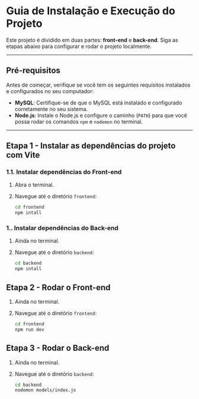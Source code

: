 # Guia de Instalação e Execução do Projeto

Este projeto é dividido em duas partes: **front-end** e **back-end**. Siga as etapas abaixo para configurar e rodar o projeto localmente.

---

## Pré-requisitos

Antes de começar, verifique se você tem os seguintes requisitos instalados e configurados no seu computador:

- **MySQL**: Certifique-se de que o MySQL está instalado e configurado corretamente no seu sistema.
- **Node.js**: Instale o Node.js e configure o caminho (`PATH`) para que você possa rodar os comandos `npm` e `nodemon` no terminal.

---

## Etapa 1 - Instalar as dependências do projeto com Vite

### 1.1. Instalar dependências do Front-end

1. Abra o terminal.
2. Navegue até o diretório `frontend`:

   ```bash
   cd frontend
   npm intall

### 1.. Instalar dependências do Back-end

1. Ainda no terminal.
2. Navegue até o diretório `backend`:

   ```bash
   cd backend
   npm intall

## Etapa 2 - Rodar o Front-end

1. Ainda no terminal.
2. Navegue até o diretório `frontend`:

   ```bash
   cd frontend
   npm run dev

## Etapa 3 - Rodar o Back-end

1. Ainda no terminal.
2. Navegue até o diretório `backend`:

   ```bash
   cd backend
   nodemon models/index.js

   
